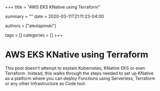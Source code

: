 +++
title = "AWS EKS KNative using Terraform"

summary = ""
date = 2020-03-11T21:11:23-04:00

authors = ["alexlapinski"]

tags = []
categories = []
+++

# AWS EKS KNative using Terraform

This post doesn’t attempt to explain Kubernetes, KNative EKS or even Terraform. Instead, this walks through the steps needed to set up KNative as a platform where you can deploy Functions using Serverless, Terraform or any other Infrastructure as Code tool.


